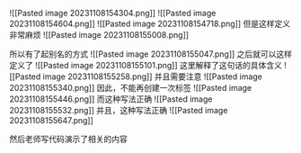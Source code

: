 ![[Pasted image 20231108154304.png]]
![[Pasted image 20231108154604.png]]
![[Pasted image 20231108154718.png]]
但是这样定义非常麻烦
![[Pasted image 20231108155008.png]]

所以有了起别名的方式
![[Pasted image 20231108155047.png]]
之后就可以这样定义了
![[Pasted image 20231108155101.png]]
这里解释了这句话的具体含义
![[Pasted image 20231108155258.png]]
并且需要注意
![[Pasted image 20231108155340.png]]
因此，不能再创建一次标签
![[Pasted image 20231108155446.png]]
而这种写法正确
![[Pasted image 20231108155532.png]]
并且，这种写法正确
![[Pasted image 20231108155647.png]]

然后老师写代码演示了相关的内容
